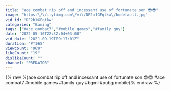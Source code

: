 ```yaml
---
title: "ace combat rip off and incessant use of fortunate son 😎😎"
image: "https:\/\/i.ytimg.com\/vi\/DF2b1GFqtkw\/hqdefault.jpg"
vid_id: "DF2b1GFqtkw"
categories: "Gaming"
tags: ["#ace combat7","#mobile games","#family guy"]
date: "2022-05-16T22:32:04+03:00"
vid_date: "2021-09-19T09:17:01Z"
duration: "PT16S"
viewcount: "969"
likeCount: "19"
dislikeCount: ""
channel: "PREDATOR"
---
```

{% raw %}ace combat rip off and incessant use of fortunate son 😎😎 #ace combat7 #mobile games #family guy #bgmi #pubg mobile{% endraw %}
